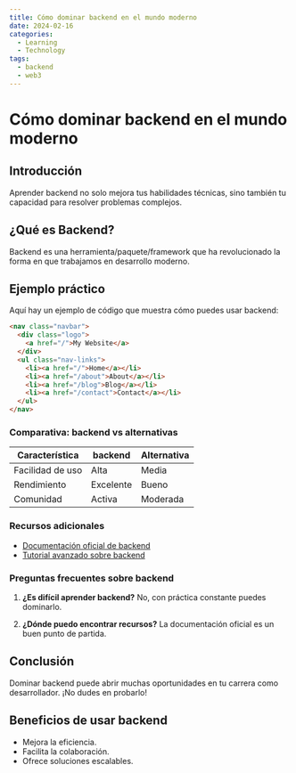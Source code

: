 ```yaml
---
title: Cómo dominar backend en el mundo moderno
date: 2024-02-16
categories: 
  - Learning
  - Technology
tags:
  - backend
  - web3
---
```


# Cómo dominar backend en el mundo moderno

## Introducción

Aprender backend no solo mejora tus habilidades técnicas, sino también tu capacidad para resolver problemas complejos.

## ¿Qué es Backend?

Backend es una herramienta/paquete/framework que ha revolucionado la forma en que trabajamos en desarrollo moderno.

## Ejemplo práctico

Aquí hay un ejemplo de código que muestra cómo puedes usar backend:

```html
<nav class="navbar">
  <div class="logo">
    <a href="/">My Website</a>
  </div>
  <ul class="nav-links">
    <li><a href="/">Home</a></li>
    <li><a href="/about">About</a></li>
    <li><a href="/blog">Blog</a></li>
    <li><a href="/contact">Contact</a></li>
  </ul>
</nav>
```

### Comparativa: backend vs alternativas

| Característica | backend | Alternativa |
|---------------|-------------|------------|
| Facilidad de uso | Alta | Media |
| Rendimiento | Excelente | Bueno |
| Comunidad | Activa | Moderada |

### Recursos adicionales

- [Documentación oficial de backend](https://example.com)
- [Tutorial avanzado sobre backend](https://example.com/tutorial)

### Preguntas frecuentes sobre backend

1. **¿Es difícil aprender backend?**
   No, con práctica constante puedes dominarlo.

2. **¿Dónde puedo encontrar recursos?**
   La documentación oficial es un buen punto de partida.

## Conclusión

Dominar backend puede abrir muchas oportunidades en tu carrera como desarrollador. ¡No dudes en probarlo!

## Beneficios de usar backend

- Mejora la eficiencia.
- Facilita la colaboración.
- Ofrece soluciones escalables.